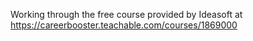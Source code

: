 Working through the free course provided by Ideasoft at
https://careerbooster.teachable.com/courses/1869000
